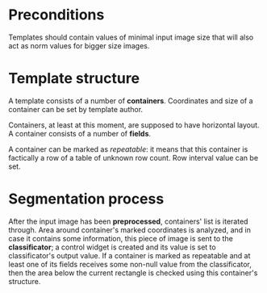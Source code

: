 # Preconditions #

Templates should contain values of minimal input image size that will also act as norm values for bigger size images.

# Template structure #

A template consists of a number of **containers**. Coordinates and size of a container can be set by template author.

Containers, at least at this moment, are supposed to have horizontal layout. A container consists of a number of **fields**.

A container can be marked as _repeatable_: it means that this container is factically a row of a table of unknown row count. Row interval value can be set.

# Segmentation process #

After the input image has been **preprocessed**, containers' list is iterated through. Area around container's marked coordinates is analyzed, and in case it contains some information, this piece of image is sent to the **classificator**; a control widget is created and its value is set to classificator's output value. If a container is marked as repeatable and at least one of its fields receives some non-null value from the classificator, then the area below the current rectangle  is checked using this container's structure.